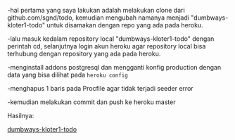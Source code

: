 -hal pertama yang saya lakukan adalah melakukan clone dari github.com/sgnd/todo, kemudian mengubah namanya menjadi "dumbways-kloter1-todo" untuk disamakan dengan repo yang ada pada heroku.

-lalu masuk kedalam repository local "dumbways-kloter1-todo" dengan perintah cd, selanjutnya login akun heroku agar repository local bisa terhubung dengan repository yang ada pada heroku. 

-menginstall addons postgresql dan mengganti konfig production dengan data yang bisa dilihat pada `heroku config`

-menghapus 1 baris pada Procfile agar tidak terjadi seeder error

-kemudian melakukan commit dan push ke heroku master

Hasilnya:

[dumbways-kloter1-todo](https://dumbways-kloter1-todo.herokuapp.com/)
